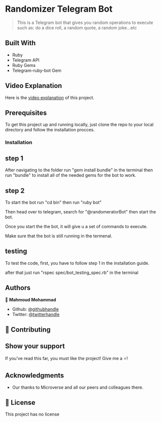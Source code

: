 # Randomizer Telegram Bot

> This is a Telegram bot that gives you random operations to execute such as: do a dice roll, a random quote, a random joke...etc

## Built With

- Ruby
- Telegram API
- Ruby Gems
- Telegram-ruby-bot Gem

## Video Explanation

Here is the [video explanation](https://www.loom.com/share/b45b802d56a64ba8878064b7b5ba34ac) of this project.

## Prerequisites

To get this project up and running locally, just clone the repo to your local directory and follow the installation procces.

### Installation

## step 1

After navigating to the folder run "gem install bundle" in the terminal
then run "bundle" to install all of the needed gems for the bot to work.

## step 2 
To start the bot run "cd bin" then run "ruby bot" 

Then head over to telegram, search for "@randomeratorBot" then start the bot.

Once you start the the bot, it will give u a set of commands to execute.

Make sure that the bot is still running in the termenal. 

## testing

To test the code, first, you have to follow step 1 in the installation guide.

after that just run "rspec spec/bot_testing_spec.rb" in the terminal

## Authors

:bust_in_silhouette: **Mahmoud Mohammad**

- Github: [@githubhandle](https://github.com/mahmoud717)
- Twitter: [@twitterhandle](https://twitter.com/mahmoud26369406)

## :handshake: Contributing

## Show your support

If you've read this far, you must like the project! Give me a :star:️!

## Acknowledgments

- Our thanks to Microverse and all our peers and colleagues there.

## :memo: License

This project has no license
